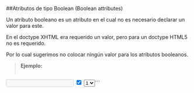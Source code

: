 
##Atributos de tipo Boolean (Boolean attributes)

Un atributo booleano es un atributo en el cual no es necesario declarar un valor para este.

En el doctype XHTML era requerido un valor, pero para un doctype HTML5 no es requerido.

Por lo cual sugerimos no colocar ningún valor para los atributos booleanos.

> **Ejemplo:**
>```html
<input type="text" disabled>

<input type="checkbox" value="1" checked>

<select>
	<option value="1" selected>1</option>
</select>```
